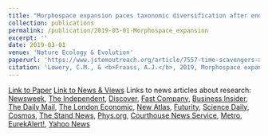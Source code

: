 ```yaml
---
title: "Morphospace expansion paces taxonomic diversification after end Cretaceous mass extinction"
collection: publications
permalink: /publication/2019-03-01-Morphospace_expansion
excerpt: ''
date: 2019-03-01
venue: 'Nature Ecology & Evolution'
paperurl: 'https://www.jstemoutreach.org/article/7557-time-scavengers-an-educational-website-to-communicate-climate-change-and-evolutionary-theory-to-the-public-through-blogs-web-pages-and-social-media-platforms'
citation: 'Lowery, C.M., & <b>Fraass, A.J.</b>, 2019, Morphospace expansion paces taxonomic diversification after end Cretaceous mass extinction, <i>Nature Ecology & Evolution</i>, 3, p. 900–904. DOI: doi.org/10.1038/s41559-019-0835-0 '
---
```


[Link to Paper](https://www.nature.com/articles/s41559-019-0835-0)
[Link to News & Views](https://www.nature.com/articles/s41559-019-0883-5)
Links to news articles about research: [Newsweek](https://www.newsweek.com/earth-could-take-10-million-years-recover-mass-extinction-caused-humans-1388781), [The Independent](https://www.independent.co.uk/environment/mass-extinction-recovery-earth-climate-change-biodiversity-loss-evolution-a8860326.html), [Discover](blogs.discovermagazine.com/d-brief/2019/04/09/earths-biodiversity-took-10-million-years-to-recover-from-dino-killing-impact/#.XK0wHBZOmEe), [Fast Company](https://www.fastcompany.com/90330826/after-humans-trigger-mass-extinction-on-earth-it-may-take-10-million-years-for-life-to-recover), [Business Insider](https://www.businessinsider.com/mass-extinction-earth-take-10-million-years-recover-2019-4?r=US&IR=T), [The Daily Mail](https://www.dailymail.co.uk/sciencetech/article-6899377/Modern-day-extinction-caused-climate-change-planet-10-million-years-recover.html), [The London Economic](https://www.thelondoneconomic.com/news/environment/climate-change-could-cause-as-much-damage-as-when-dinosaurs-were-wiped-out-by-asteroid/08/04/), [New Atlas](https://newatlas.com/planet-earth-mass-extinction-life/59198/), [Futurity](https://www.futurity.org/mass-extinction-speed-limit-2030472/), [Science Daily](https://www.sciencedaily.com/releases/2019/04/190408114252.htm), [Cosmos](https://cosmosmagazine.com/biology/mass-extinction-recovery-governed-by-morphospace), [The Stand News](https://thestandnews.com/cosmos/劫後餘生-演化-成大滅絕後生態恢復限速因素/), [Phys.org](https://phys.org/news/2019-04-evolution-imposes-limit-recovery-mass.html), [Courthouse News Service](https://www.courthousenews.com/recovery-from-current-climate-crisis-will-take-millions-of-years/), [Metro](https://metro.co.uk/2019/04/08/climate-change-damage-equivalent-to-asteroid-that-wiped-out-dinosaurs-warn-scientists-9133956/), [EurekAlert!](https://www.eurekalert.org/pub_releases/2019-04/uota-ei040419.php), [Yahoo News](https://ca.news.yahoo.com/earth-millions-years-recover-climate-160200024.html)
